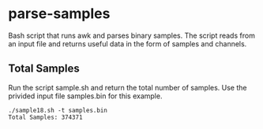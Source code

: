 # parse-samples
Bash script that runs awk and parses binary samples. The script reads from an input file and returns useful data in the form of samples and channels.

## Total Samples
Run the script sample.sh and return the total number of samples. Use the privided input file samples.bin for this example.
```
./sample18.sh -t samples.bin
Total Samples: 374371
```
